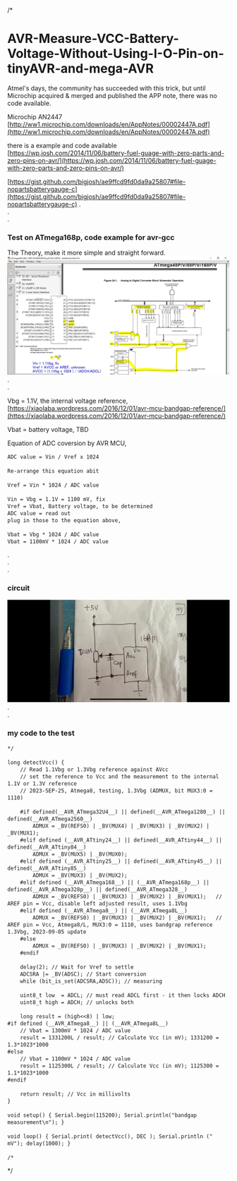 /*  

# AVR-Measure-VCC-Battery-Voltage-Without-Using-I-O-Pin-on-tinyAVR-and-mega-AVR
Atmel's days, the community has succeeded with this trick, but until Microchip acquired & merged and published the APP note, there was no code available.  

Microchip AN2447 [http://ww1.microchip.com/downloads/en/AppNotes/00002447A.pdf](http://ww1.microchip.com/downloads/en/AppNotes/00002447A.pdf)  

there is a example and code available   
[https://wp.josh.com/2014/11/06/battery-fuel-guage-with-zero-parts-and-zero-pins-on-avr/](https://wp.josh.com/2014/11/06/battery-fuel-guage-with-zero-parts-and-zero-pins-on-avr/)  

[https://gist.github.com/bigjosh/ae9ffcd9fd0da9a25807#file-nopartsbatterygauge-c](https://gist.github.com/bigjosh/ae9ffcd9fd0da9a25807#file-nopartsbatterygauge-c)
.  
.  
.  



### Test on ATmega168p, code example for avr-gcc

The Theory, make it more simple and straight forward.  
![ATmega168P_Vbat_xiaolaba.jpg](ATmega168P_Vbat_xiaolaba.jpg)  
.  
.  

Vbg = 1.1V, the internal voltage reference, [https://xiaolaba.wordpress.com/2016/12/01/avr-mcu-bandgap-reference/](https://xiaolaba.wordpress.com/2016/12/01/avr-mcu-bandgap-reference/)  

Vbat = battery voltage, TBD  

Equation of ADC coversion by AVR MCU,  
```
ADC value = Vin / Vref x 1024  

Re-arrange this equation abit  

Vref = Vin * 1024 / ADC value  

Vin = Vbg = 1.1V = 1100 mV, fix
Vref = Vbat, Battery voltage, to be determined
ADC value = read out
plug in those to the equation above, 
  
Vbat = Vbg * 1024 / ADC value
Vbat = 1100mV * 1024 / ADC value 
```  

.  
.  
.  

### circuit  
![xiaolaba_avr_bat_vol_circuit.jpg](xiaolaba_avr_bat_vol_circuit.jpg)  
.  
.  


### my code to the test  

  

```
*/

long detectVcc() {
    // Read 1.1Vbg or 1.3Vbg reference against AVcc
    // set the reference to Vcc and the measurement to the internal 1.1V or 1.3V reference
    // 2023-SEP-25, Atmega8, testing, 1.3Vbg (ADMUX, bit MUX3:0 = 1110)

    #if defined(__AVR_ATmega32U4__) || defined(__AVR_ATmega1280__) || defined(__AVR_ATmega2560__)
        ADMUX = _BV(REFS0) | _BV(MUX4) | _BV(MUX3) | _BV(MUX2) | _BV(MUX1);
    #elif defined (__AVR_ATtiny24__) || defined(__AVR_ATtiny44__) || defined(__AVR_ATtiny84__)
        ADMUX = _BV(MUX5) | _BV(MUX0);
    #elif defined (__AVR_ATtiny25__) || defined(__AVR_ATtiny45__) || defined(__AVR_ATtiny85__)
        ADMUX = _BV(MUX3) | _BV(MUX2);
    #elif defined (__AVR_ATmega168__) || (__AVR_ATmega168p__) || defined(__AVR_ATmega328p__) || defined(__AVR_ATmega328__)
        ADMUX = _BV(REFS0) | _BV(MUX3) | _BV(MUX2) | _BV(MUX1);   // AREF pin = Vcc, disable left adjusted result, uses 1.1Vbg
    #elif defined (__AVR_ATmega8__) || (__AVR_ATmega8L__)
        ADMUX = _BV(REFS0) | _BV(MUX3) | _BV(MUX2) | _BV(MUX1);   // AREF pin = Vcc, Atmega8/L, MUX3:0 = 1110, uses bandgrap reference 1.3Vbg, 2023-09-05 update       
    #else
        ADMUX = _BV(REFS0) | _BV(MUX3) | _BV(MUX2) | _BV(MUX1);
    #endif
    
    delay(2); // Wait for Vref to settle
    ADCSRA |= _BV(ADSC); // Start conversion
    while (bit_is_set(ADCSRA,ADSC)); // measuring
    
    uint8_t low  = ADCL; // must read ADCL first - it then locks ADCH
    uint8_t high = ADCH; // unlocks both
    
    long result = (high<<8) | low;
#if defined (__AVR_ATmega8__) || (__AVR_ATmega8L__)
    // Vbat = 1300mV * 1024 / ADC value
    result = 1331200L / result; // Calculate Vcc (in mV); 1331200 = 1.3*1023*1000
#else
    // Vbat = 1100mV * 1024 / ADC value
    result = 1125300L / result; // Calculate Vcc (in mV); 1125300 = 1.1*1023*1000
#endif

    return result; // Vcc in millivolts
}
 
void setup() { Serial.begin(115200); Serial.println("bandgap measurement\n"); }
 
void loop() { Serial.print( detectVcc(), DEC ); Serial.println (" mV"); delay(1000); }

/*
```
*/
